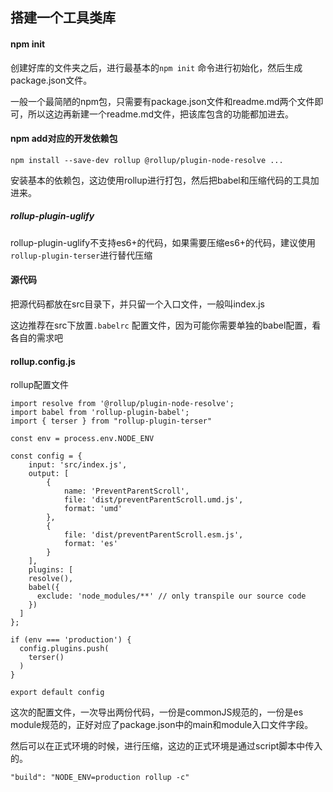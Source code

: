 ## 搭建一个工具类库

#### npm init

创建好库的文件夹之后，进行最基本的`npm init` 命令进行初始化，然后生成package.json文件。

一般一个最简陋的npm包，只需要有package.json文件和readme.md两个文件即可，所以这边再新建一个readme.md文件，把该库包含的功能都加进去。



#### npm add对应的开发依赖包

```
npm install --save-dev rollup @rollup/plugin-node-resolve ...
```

安装基本的依赖包，这边使用rollup进行打包，然后把babel和压缩代码的工具加进来。



##### rollup-plugin-uglify

rollup-plugin-uglify不支持es6+的代码，如果需要压缩es6+的代码，建议使用`rollup-plugin-terser`进行替代压缩



#### 源代码

把源代码都放在src目录下，并只留一个入口文件，一般叫index.js

这边推荐在src下放置`.babelrc` 配置文件，因为可能你需要单独的babel配置，看各自的需求吧



#### rollup.config.js

rollup配置文件

```
import resolve from '@rollup/plugin-node-resolve';
import babel from 'rollup-plugin-babel';
import { terser } from "rollup-plugin-terser"

const env = process.env.NODE_ENV

const config = {
	input: 'src/index.js',
	output: [
		{
			name: 'PreventParentScroll',
			file: 'dist/preventParentScroll.umd.js',
			format: 'umd'
		},
		{ 
			file: 'dist/preventParentScroll.esm.js',
			format: 'es'
		}
	],
	plugins: [
    resolve(),
    babel({
      exclude: 'node_modules/**' // only transpile our source code
    })
  ]
};

if (env === 'production') {
  config.plugins.push(
    terser()
  )
}

export default config
```

这次的配置文件，一次导出两份代码，一份是commonJS规范的，一份是es module规范的，正好对应了package.json中的main和module入口文件字段。



然后可以在正式环境的时候，进行压缩，这边的正式环境是通过script脚本中传入的。

```
"build": "NODE_ENV=production rollup -c"
```

